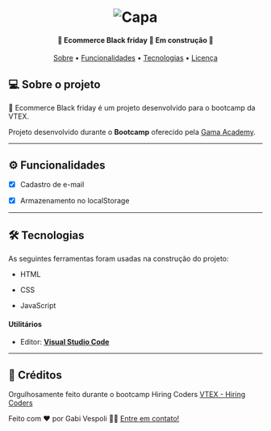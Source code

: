 <h1 align="center">
    <img alt="Capa" title="#Ecommerce Black friday" src="./assets/ecom-bfriday.gif" />
</h1>

<h4 align="center"> 
	🚧  Ecommerce Black friday 🚀 Em construção  🚧
</h4>

<p align="center">
 <a href="#-sobre-o-projeto">Sobre</a> •
 <a href="#-funcionalidades">Funcionalidades</a> •
 <a href="#-tecnologias">Tecnologias</a> • 
 <a href="#user-content--licença">Licença</a>
</p>

## 💻 Sobre o projeto

🚀 Ecommerce Black friday é um projeto desenvolvido para o bootcamp da VTEX.

Projeto desenvolvido durante o **Bootcamp** oferecido pela [Gama Academy](https://www.gama.academy/).

---

## ⚙️ Funcionalidades

- [x] Cadastro de e-mail

- [x] Armazenamento no localStorage

---

## 🛠 Tecnologias

As seguintes ferramentas foram usadas na construção do projeto:

- HTML

- CSS

- JavaScript

#### **Utilitários**

- Editor: **[Visual Studio Code](https://code.visualstudio.com/)**

---

## 📝 Créditos

Orgulhosamente feito durante o bootcamp Hiring Coders [VTEX - Hiring Coders](https://www.hiringcoders.com.br/)

Feito com ❤️ por Gabi Vespoli
👋🏽 [Entre em contato!](https://www.linkedin.com/in/gabihvespoli/)
